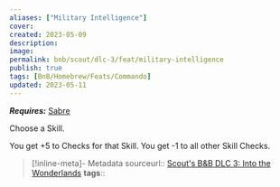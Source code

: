 ```yaml
---
aliases: ["Military Intelligence"]
cover: 
created: 2023-05-09
description: 
image: 
permalink: bnb/scout/dlc-3/feat/military-intelligence
publish: true
tags: [BnB/Homebrew/Feats/Commando]
updated: 2023-05-11
---
```


***Requires:*** [Sabre](Sabre.md)

Choose a Skill. 

You get +5 to Checks for that Skill. You get -1 to all other Skill Checks.

> [!inline-meta]- Metadata
> sourceurl:: [Scout's B&B DLC 3: Into the Wonderlands](https://docs.google.com/document/d/1MLOgrWwcLNTnP9PuXrKiLImy7SUh4hXO8arVUAlmdp0/edit)
> **tags**::
